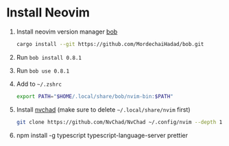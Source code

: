 # Install Neovim

1. Install neovim version manager [bob](https://github.com/MordechaiHadad/bob)

   ```sh
   cargo install --git https://github.com/MordechaiHadad/bob.git
   ```

2. Run `bob install 0.8.1`

3. Run `bob use 0.8.1`

4. Add to `~/.zshrc`

   ```sh
   export PATH="$HOME/.local/share/bob/nvim-bin:$PATH"
   ```

5. Install [nvchad](https://nvchad.com/) (make sure to delete `~/.local/share/nvim` first)

   ```sh
   git clone https://github.com/NvChad/NvChad ~/.config/nvim --depth 1 && nvim
   ```

6. npm install -g typescript typescript-language-server prettier
